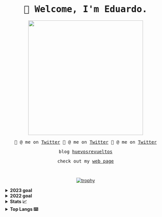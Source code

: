 <samp>

  <h1 align="center">👋 Welcome, I'm Eduardo. </h1>


<p align="center">
<img src="https://i.imgur.com/EJaJ5C2.png"  width="360px">
</p>

<p align="center">
🤙 @ me on <a href="https://twitter.com/AvilaPcy">Twitter</a>
🤙 @ me on <a href="https://twitter.com/AvilaPcy">Twitter</a>
🤙 @ me on <a href="https://twitter.com/AvilaPcy">Twitter</a>
</p>

<p align="center">
blog 
<a href="https://huevosrevueltos.com.mx/">huevosrevueltos</a>
</a>
</p>

<p align="center">
check out my
<a href="https://eduaravila.com/">web page</a>
</a>
</p>

<br>
</samp>
<!-- 
<details>
  <summary><b>🗒 update my blog!</b></summary>
  
</details> -->



<div align="center">

[![trophy](https://github-profile-trophy.vercel.app/?username=eduaravila&theme=oldie&column=7)](https://eduaravila.com/)

</div>


<details>
<summary> <b> 2023 goal </b> </summary>

- TRPC
- Shopify
- Cloudflare
- hit 300 LC solved probles
- AI TTS
- postgres
- get a decent job with decent human beings, making building something useful for humanity

</details>


<details>
<summary> <b> 2022 goal </b> </summary>
Want to build a PC / mob game using <a href="https://godotengine.org/">Godot</a>. Using some web3 on it, currently not sure were probably, skins, wallet or something like that. 
Learn Solidity.
</details>

<details>
<summary><b>Stats 📈</b></summary>

![smollmegumin's GitHub stats](https://github-readme-stats.vercel.app/api?username=eduaravila&show_icons=true&border_radius=0&theme=cobalt&layout=compact)

</details>

</details>

<details>
<summary><b>Top Langs ⌨️</b></summary>

[![Top Langs](https://github-readme-stats.vercel.app/api/top-langs/?username=eduaravila&langs_count=8)](https://eduaravila.com/)


</details>
